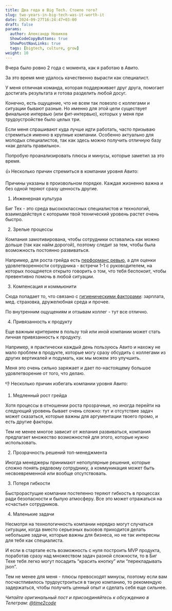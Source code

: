 ```yaml
---
title: Два года в Big Tech. Стоило того?  
slug: two-years-in-big-tech-was-it-worth-it                 
date: 2024-09-27T16:24:47+03:00
draft: false                                 
params:
  author: Александр Новиков                  
  ShowCodeCopyButtons: true
  ShowPostNavLinks: true
  tags: [bigtech, culture, grow]         
weight: 10                                   
---
```


Вчера было ровно 2 года с момента, как я работаю в Авито. 

За это время мне удалось качественно вырасти как специалист. 

У меня отличная команда, которая поддерживает друг друга, помогает достигать результата и готова разделить любой досуг. 

Конечно, есть ощущение, что не всем так повезло с коллегами и ситуации бывают разные. Но именно для этой цели существует финальное интервью (или фит-интервью), которых у меня при трудоустройстве было целых три. 

Если меня спрашивают куда лучше идти работать, часто призываю стремиться именно в крупные компании. Особенно актуально для молодых специалистов, так как здесь можно получить отличную базу «как делать правильно». 

Попробую проанализировать плюсы и минусы, которые заметил за это время. 

👍 Несколько причин стремиться в компании уровня Авито:

Причины указаны в произвольном порядке. Каждая жизненно важна и без одной теряют сразу ценность другие. 

1. Инженерная культура

Биг Тех - это среда высококлассных специалистов и технологий, взаимодействуя с которыми твой технический уровень растет очень быстро. 

2. Зрелые процессы

Компания замотивирована, чтобы сотрудники оставались как можно дольше (так как найм дорогой), поэтому следит за тем, чтобы была возможность постоянно развиваться. 

Например, для роста грейда есть [перформанс ревью](https://t.me/time2code/283), а для оценки удовлетворенности сотрудника - встречи 1-1 с руководителем, на которых поощряется открыто говорить о том, что тебя беспокоит, чтобы превентивно помочь в любой ситуации. 

3. Компенсация и коммьюнити 

Сюда попадает то, что связано с [гигиеническими факторами](https://ru.wikipedia.org/wiki/%D0%94%D0%B2%D1%83%D1%85%D1%84%D0%B0%D0%BA%D1%82%D0%BE%D1%80%D0%BD%D0%B0%D1%8F_%D1%82%D0%B5%D0%BE%D1%80%D0%B8%D1%8F_%D0%BC%D0%BE%D1%82%D0%B8%D0%B2%D0%B0%D1%86%D0%B8%D0%B8_%D0%93%D0%B5%D1%80%D1%86%D0%B1%D0%B5%D1%80%D0%B3%D0%B0): зарплата, мед. страховка, дружелюбная среда и прочее. 

По внутренним ощущениям и отзывам коллег - тут все отлично. 

4. Привязанность к продукту

Еще важным критерием в пользу той или иной компании может стать личная привязанность к продукту. 

Например, я практически каждый день пользуюсь Авито и нахожу не мало проблем в продукте, которые могу сразу обсудить с коллегами из других вертикалей и подумать, как мы можем это улучшить. 

Меня это очень сильно заряжает и дает по-настоящему большое удовлетворение от того, что делаю.

👎 Несколько причин избегать компании уровня Авито:

1. Медленный рост грейда

Хотя процессы в отношении роста прозрачные, но иногда перейти на следующий уровень бывает очень сложно: тут и отсутствие задач может сказаться, которые важны для аргументации твоего промо, и есть другие факторы. 

Тем не менее многое зависит от желания развиваться, компания предлагает множество возможностей для этого, которые нужно использовать. 

2. Прозрачность решений топ-менеджмента

Иногда менеджеры принимают непопулярные решения, которые сложно понять рядовому сотруднику, а коммуникация может быть несвоевременной или вообще отсутствовать. 

3. Потеря гибкости

Быстрорастущие компании постепенно теряют гибкость в процессах ради безопасности и былую атмосферу. Все это может отражаться на «счастье» сотрудников. 

4. Маленькие задачи

Несмотря на технологичность компании нередко могут случаться ситуации, когда вместо серьезных вызовов приходится делать небольшие задачи, которые важны для бизнеса, но не так интересны для тебя как специалиста. 

И если в стартапе есть возможность с нуля построить MVP продукта, поработав сразу над множеством задач разной сложности, то в Биг Техе тебя легко могут посадить “красить кнопку” или “перекладывать json”. 

Тем не менее для меня - плюсы превосходят минусы, поэтому если вам посчастливилось трудоустроиться в такую компанию, то рекомендую задержаться, чтобы получить ценный опыт и сделать себя еще сильнее.

*Читайте оригинальный пост и присоединяйтесь к обсуждению в Телеграм: [@time2code](https://t.me/time2code/303)*
